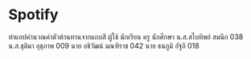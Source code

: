 # Spotify
ทำแอปคำนวณค่าตัวต้านทานจากแถบสี  ผู้ใช้ นักเรียน ครู นักศึกษา
น.ส.สไบทิพย์ สมนึก 038
น.ส.ชุติมา อุชุภาพ 009
นาย อธิวัฒน์ มณฑิราช 042
นาย ธนภูมิ อัฐถิ 018
